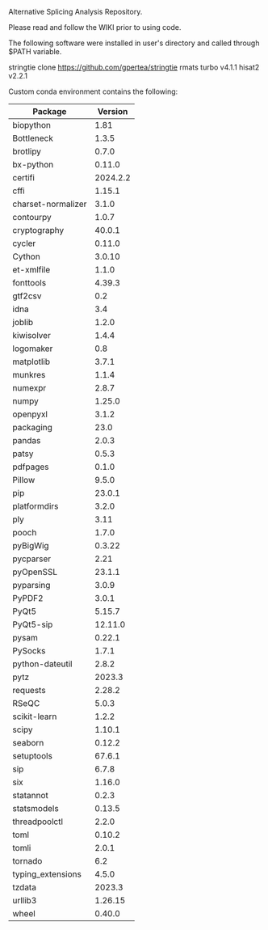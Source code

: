 Alternative Splicing Analysis Repository.

Please read and follow the WIKI prior to using code.

The following software were installed in user's directory and called through $PATH variable.

stringtie clone https://github.com/gpertea/stringtie
rmats turbo v4.1.1
hisat2 v2.2.1

Custom conda environment contains the following:

| Package | Version |
| ------- | ------- |
| biopython | 1.81 |
| Bottleneck | 1.3.5 |
| brotlipy | 0.7.0 |
| bx-python | 0.11.0 |
| certifi | 2024.2.2 |
| cffi | 1.15.1 |
| charset-normalizer | 3.1.0 |
| contourpy | 1.0.7 |
| cryptography | 40.0.1 |
| cycler | 0.11.0 |
| Cython | 3.0.10 |
| et-xmlfile | 1.1.0 |
| fonttools | 4.39.3 |
| gtf2csv | 0.2 |
| idna | 3.4 |
| joblib | 1.2.0 |
| kiwisolver | 1.4.4 |
| logomaker | 0.8 |
| matplotlib | 3.7.1 |
| munkres | 1.1.4 |
| numexpr | 2.8.7 |
| numpy | 1.25.0 |
| openpyxl | 3.1.2 |
| packaging | 23.0 |
| pandas | 2.0.3 |
| patsy | 0.5.3 |
| pdfpages | 0.1.0 |
| Pillow | 9.5.0 |
| pip | 23.0.1 |
| platformdirs | 3.2.0 |
| ply | 3.11 |
| pooch | 1.7.0 |
| pyBigWig | 0.3.22 |
| pycparser | 2.21 |
| pyOpenSSL | 23.1.1 |
| pyparsing | 3.0.9 |
| PyPDF2 | 3.0.1 |
| PyQt5 | 5.15.7 |
| PyQt5-sip | 12.11.0 |
| pysam | 0.22.1 |
| PySocks | 1.7.1 |
| python-dateutil | 2.8.2 |
| pytz | 2023.3 |
| requests | 2.28.2 |
| RSeQC | 5.0.3 |
| scikit-learn | 1.2.2 |
| scipy | 1.10.1 |
| seaborn | 0.12.2 |
| setuptools | 67.6.1 |
| sip | 6.7.8 |
| six | 1.16.0 |
| statannot | 0.2.3 |
| statsmodels | 0.13.5 |
| threadpoolctl | 2.2.0 |
| toml | 0.10.2 |
| tomli | 2.0.1 |
| tornado | 6.2 |
| typing_extensions | 4.5.0 |
| tzdata | 2023.3 |
| urllib3 | 1.26.15 |
| wheel | 0.40.0 |
